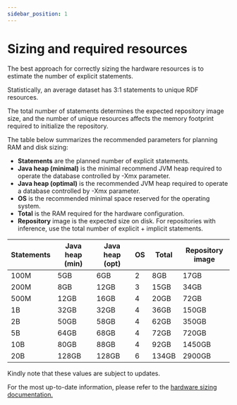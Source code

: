 ```yaml
---
sidebar_position: 1
---
```


# Sizing and required resources

The best approach for correctly sizing the hardware resources is to estimate the number of explicit statements. 

Statistically, an average dataset has 3:1 statements to unique RDF resources. 

The total number of statements determines the expected repository image size, 
and the number of unique resources affects the memory footprint required to initialize the repository.

The table below summarizes the recommended parameters for planning RAM and disk sizing:

* **Statements** are the planned number of explicit statements.
* **Java heap (minimal)** is the minimal recommend JVM heap required to operate the database controlled by -Xmx parameter.
* **Java heap (optimal)** is the recommended JVM heap required to operate a database controlled by -Xmx parameter.
* **OS** is the recommended minimal space reserved for the operating system.
* **Total** is the RAM required for the hardware configuration.
* **Repository** image is the expected size on disk. For repositories with inference, use the total number of explicit + implicit statements.

| Statements  | Java heap (min) | Java heap (opt) | OS    | Total   | Repository image |
|-------------|-----------------|-----------------|-------|---------|------------------|
| 100M        | 5GB             | 6GB             | 2     | 8GB     | 17GB             |
| 200M        | 8GB             | 12GB            | 3     | 15GB    | 34GB             |
| 500M        | 12GB            | 16GB            | 4     | 20GB    | 72GB             |
| 1B          | 32GB            | 32GB            | 4     | 36GB    | 150GB            |
| 2B          | 50GB            | 58GB            | 4     | 62GB    | 350GB            |
| 5B          | 64GB            | 68GB            | 4     | 72GB    | 720GB            |
| 10B         | 80GB            | 88GB            | 4     | 92GB    | 1450GB           |
| 20B         | 128GB           | 128GB           | 6     | 134GB   | 2900GB           |

Kindly note that these values are subject to updates. 

For the most up-to-date information, please refer to the [hardware sizing documentation.](https://graphdb.ontotext.com/documentation/10.2/requirements.html#hardware-sizing) 